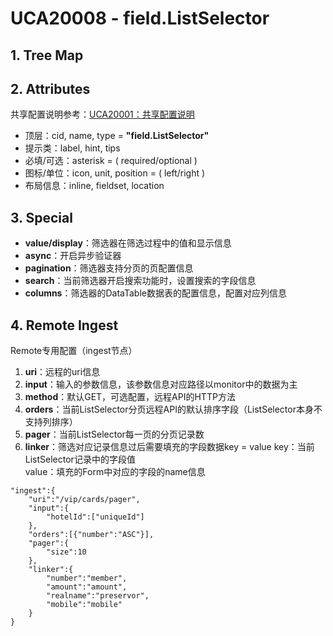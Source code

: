 # UCA20008 - field.ListSelector

## 1. Tree Map



## 2. Attributes

共享配置说明参考：[UCA20001：共享配置说明](/engine/spec/component/field-shared.md)

* 顶层：cid, name, type = **"field.ListSelector"**
* 提示类：label, hint, tips
* 必填/可选：asterisk = \( required/optional \)
* 图标/单位：icon, unit, position = \( left/right \)
* 布局信息：inline, fieldset, location

## 3. Special

* **value/display**：筛选器在筛选过程中的值和显示信息
* **async**：开启异步验证器
* **pagination**：筛选器支持分页的页配置信息
* **search**：当前筛选器开启搜索功能时，设置搜索的字段信息
* **columns**：筛选器的DataTable数据表的配置信息，配置对应列信息

## 4. Remote Ingest

Remote专用配置（ingest节点）

1. **uri**：远程的uri信息
2. **input**：输入的参数信息，该参数信息对应路径以monitor中的数据为主
3. **method**：默认GET，可选配置，远程API的HTTP方法
4. **orders**：当前ListSelector分页远程API的默认排序字段（ListSelector本身不支持列排序）
5. **pager**：当前ListSelector每一页的分页记录数
6. **linker**：筛选对应记录信息过后需要填充的字段数据key = value
   key：当前ListSelector记录中的字段值  
   value：填充的Form中对应的字段的name信息

```
"ingest":{
    "uri":"/vip/cards/pager",
    "input":{
        "hotelId":["uniqueId"]
    },
    "orders":[{"number":"ASC"}],
    "pager":{
        "size":10
    },
    "linker":{
        "number":"member",
        "amount":"amount",
        "realname":"preservor",
        "mobile":"mobile"
    }
}
```



